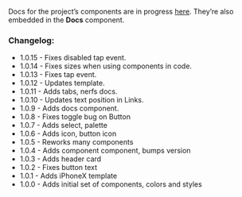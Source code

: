 Docs for the project’s components are in progress [here](https://framer-learn-docs.netlify.com/). They’re also embedded in the **Docs** component.

### Changelog:

- 1.0.15 - Fixes disabled tap event.
- 1.0.14 - Fixes sizes when using components in code.
- 1.0.13 - Fixes tap event.
- 1.0.12 - Updates template.
- 1.0.11 - Adds tabs, nerfs docs.
- 1.0.10 - Updates text position in Links.
- 1.0.9 - Adds docs component.
- 1.0.8 - Fixes toggle bug on Button
- 1.0.7 - Adds select, palette
- 1.0.6 - Adds icon, button icon
- 1.0.5 - Reworks many components
- 1.0.4 - Adds component component, bumps version
- 1.0.3 - Adds header card
- 1.0.2 - Fixes button text
- 1.0.1 - Adds iPhoneX template
- 1.0.0 - Adds initial set of components, colors and styles